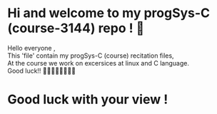# Hi and welcome to my progSys-C (course-3144) repo ! 🚀

Hello everyone , <br>
This 'file' contain my progSys-C (course) recitation files, <br>
At the course we work on excersices at linux and C language. <br> 
Good luck!! 👩‍💻🧙‍♂️🚀👩‍💻🔥

# Good luck with your view !